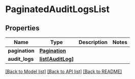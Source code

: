 # PaginatedAuditLogsList


## Properties
Name | Type | Description | Notes
------------ | ------------- | ------------- | -------------
**pagination** | [**Pagination**](Pagination.md) |  | 
**audit_logs** | [**list[AuditLog]**](AuditLog.md) |  | 

[[Back to Model list]](../README.md#documentation-for-models) [[Back to API list]](../README.md#documentation-for-api-endpoints) [[Back to README]](../README.md)


